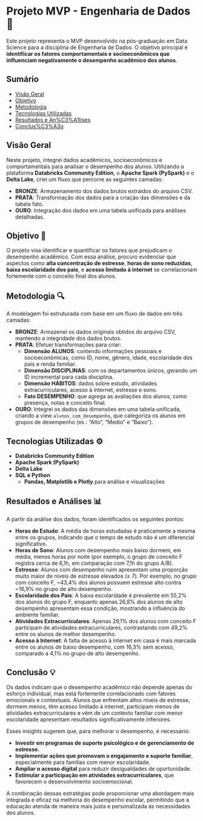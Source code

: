 # Projeto MVP - Engenharia de Dados 🚀

Este projeto representa o MVP desenvolvido na pós-graduação em Data Science para a disciplina de Engenharia de Dados. O objetivo principal é **identificar os fatores comportamentais e socioeconômicos que influenciam negativamente o desempenho acadêmico dos alunos**.

## Sumário

- [Visão Geral](#vis%C3%A3o-geral)
- [Objetivo](#objetivo)
- [Metodologia](#metodologia)
- [Tecnologias Utilizadas](#tecnologias-utilizadas)
- [Resultados e An%C3%A1lises](#resultados-e-an%C3%A1lises)
- [Conclus%C3%A3o](#conclus%C3%A3o)

## Visão Geral

Neste projeto, integrei dados acadêmicos, socioeconômicos e comportamentais para analisar o desempenho dos alunos. Utilizando a plataforma **Databricks Community Edition**, o **Apache Spark (PySpark)** e o **Delta Lake**, criei um fluxo que percorre as seguintes camadas:

- **BRONZE**: Armazenamento dos dados brutos extraídos do arquivo CSV.
- **PRATA**: Transformação dos dados para a criação das dimensões e da tabela fato.
- **OURO**: Integração dos dados em uma tabela unificada para análises detalhadas.

## Objetivo 🎯

O projeto visa identificar e quantificar os fatores que prejudicam o desempenho acadêmico. Com essa análise, procuro evidenciar que aspectos como **alta concentração de estresse**, **horas de sono reduzidas**, **baixa escolaridade dos pais**, e **acesso limitado à internet** se correlacionam fortemente com o conceito final dos alunos.

## Metodologia 🔍

A modelagem foi estruturada com base em um fluxo de dados em três camadas:

- **BRONZE**: Armazenei os dados originais obtidos do arquivo CSV, mantendo a integridade dos dados brutos.
- **PRATA**: Efetuei transformações para criar:
  - **Dimensão ALUNOS**: contendo informações pessoais e socioeconômicas, como ID, nome, gênero, idade, escolaridade dos pais e renda familiar.
  - **Dimensão DISCIPLINAS**: com os departamentos únicos, gerando um ID incremental para cada disciplina.
  - **Dimensão HÁBITOS**: dados sobre estudo, atividades extracurriculares, acesso à internet, estresse e sono.
  - **Fato DESEMPENHO**: que agrega as avaliações dos alunos, como presença, notas e conceito final.
- **OURO**: Integrei os dados das dimensões em uma tabela unificada, criando a view `alunos_com_desempenho`, que categoriza os alunos em grupos de desempenho (ex.: “Alto”, “Medio” e “Baixo”).

## Tecnologias Utilizadas ⚙️

- **Databricks Community Edition**
- **Apache Spark (PySpark)**
- **Delta Lake**
- **SQL e Python**  
  - **Pandas, Matplotlib e Plotly** para análise e visualizações

## Resultados e Análises 📊

A partir da análise dos dados, foram identificados os seguintes pontos:

- **Horas de Estudo**: A média de horas estudadas é praticamente a mesma entre os grupos, indicando que o tempo de estudo não é um diferencial significativo.
- **Horas de Sono**: Alunos com desempenho mais baixo dormem, em média, menos horas por noite (por exemplo, o grupo de conceito F registra cerca de 6,1h, em comparação com 7,1h do grupo A/B).
- **Estresse**: Alunos com desempenho ruim apresentam uma proporção muito maior de níveis de estresse elevados (≥ 7). Por exemplo, no grupo com conceito F, ~43,4% dos alunos possuem estresse alto contra ~16,9% no grupo de alto desempenho.
- **Escolaridade dos Pais**: A baixa escolaridade é prevalente em 55,2% dos alunos do grupo F, enquanto apenas 26,8% dos alunos de alto desempenho apresentam essa condição, mostrando a influência do ambiente familiar.
- **Atividades Extracurriculares**: Apenas 29,1% dos alunos com conceito F participam de atividades extracurriculares, contrastando com 49,2% entre os alunos de melhor desempenho.
- **Acesso à Internet**: A falta de acesso à internet em casa é mais marcada entre os alunos de baixo desempenho, com 16,3% sem acesso, comparado a 4,1% no grupo de alto desempenho.

## Conclusão 💡

Os dados indicam que o desempenho acadêmico não depende apenas do esforço individual, mas está fortemente correlacionado com fatores emocionais e contextuais. Alunos que enfrentam altos níveis de estresse, dormem menos, têm acesso limitado à internet, participam menos de atividades extracurriculares e vêm de um contexto familiar com menor escolaridade apresentam resultados significativamente inferiores.

Esses insights sugerem que, para melhorar o desempenho, é necessário:

- **Investir em programas de suporte psicológico e de gerenciamento de estresse.**
- **Implementar ações que promovam o engajamento e suporte familiar**, especialmente para famílias com menor escolaridade.
- **Ampliar o acesso digital** para reduzir desigualdades de oportunidade.
- **Estimular a participação em atividades extracurriculares**, que favorecem o desenvolvimento socioemocional.

A combinação dessas estratégias pode proporcionar uma abordagem mais integrada e eficaz na melhoria do desempenho escolar, permitindo que a educação atenda de maneira mais justa e personalizada às necessidades dos alunos.
